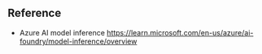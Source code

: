 ## Reference
* Azure AI model inference https://learn.microsoft.com/en-us/azure/ai-foundry/model-inference/overview

